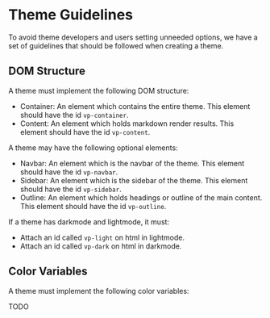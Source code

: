 # Theme Guidelines

To avoid theme developers and users setting unneeded options, we have a set of guidelines that should be followed when creating a theme.

## DOM Structure

A theme must implement the following DOM structure:

- Container: An element which contains the entire theme. This element should have the id `vp-container`.
- Content: An element which holds markdown render results. This element should have the id `vp-content`.

A theme may have the following optional elements:

- Navbar: An element which is the navbar of the theme. This element should have the id `vp-navbar`.
- Sidebar: An element which is the sidebar of the theme. This element should have the id `vp-sidebar`.
- Outline: An element which holds headings or outline of the main content. This element should have the id `vp-outline`.

If a theme has darkmode and lightmode, it must:

- Attach an id called `vp-light` on html in lightmode.
- Attach an id called `vp-dark` on html in darkmode.

## Color Variables

A theme must implement the following color variables:

TODO

<!--
- `--vp-bg-color`: Background color of the theme.
- `--vp-text-color`: Text color of the theme.
- `--vp-brand-color`: Theme color of the theme.
- `--vp-brand-hover`: Theme color used hover state.
- `--vp-brand-bg`: Theme color used in bg, must have enough contrast. -->
